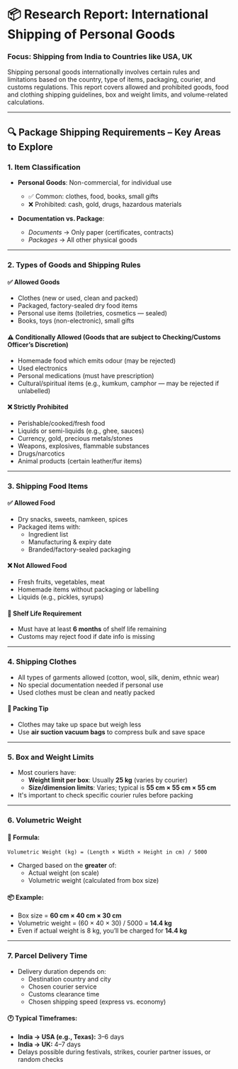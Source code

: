 
# 📦 Research Report: International Shipping of Personal Goods  
### **Focus: Shipping from India to Countries like USA, UK**

Shipping personal goods internationally involves certain rules and limitations based on the country, type of items, packaging, courier, and customs regulations. This report covers allowed and prohibited goods, food and clothing shipping guidelines, box and weight limits, and volume-related calculations.

---

## 🔍 Package Shipping Requirements – Key Areas to Explore

### 1. Item Classification

- **Personal Goods**: Non-commercial, for individual use  
  - ✅ Common: clothes, food, books, small gifts  
  - ❌ Prohibited: cash, gold, drugs, hazardous materials

- **Documentation vs. Package**:  
  - *Documents* → Only paper (certificates, contracts)  
  - *Packages* → All other physical goods

---

### 2. Types of Goods and Shipping Rules

#### ✅ Allowed Goods
- Clothes (new or used, clean and packed)
- Packaged, factory-sealed dry food items
- Personal use items (toiletries, cosmetics — sealed)
- Books, toys (non-electronic), small gifts

#### ⚠️ Conditionally Allowed (Goods that are subject to Checking/Customs Officer’s Discretion)
- Homemade food which emits odour (may be rejected)
- Used electronics
- Personal medications (must have prescription)
- Cultural/spiritual items (e.g., kumkum, camphor — may be rejected if unlabelled)

#### ❌ Strictly Prohibited
- Perishable/cooked/fresh food
- Liquids or semi-liquids (e.g., ghee, sauces)
- Currency, gold, precious metals/stones
- Weapons, explosives, flammable substances
- Drugs/narcotics
- Animal products (certain leather/fur items)

---

### 3. Shipping Food Items

#### ✅ Allowed Food
- Dry snacks, sweets, namkeen, spices
- Packaged items with:
  - Ingredient list
  - Manufacturing & expiry date
  - Branded/factory-sealed packaging

#### ❌ Not Allowed Food
- Fresh fruits, vegetables, meat
- Homemade items without packaging or labelling
- Liquids (e.g., pickles, syrups)

#### 📅 Shelf Life Requirement
- Must have at least **6 months** of shelf life remaining
- Customs may reject food if date info is missing

---

### 4. Shipping Clothes

- All types of garments allowed (cotton, wool, silk, denim, ethnic wear)
- No special documentation needed if personal use
- Used clothes must be clean and neatly packed

#### 🧳 Packing Tip
- Clothes may take up space but weigh less
- Use **air suction vacuum bags** to compress bulk and save space

---

### 5. Box and Weight Limits

- Most couriers have:
  - **Weight limit per box**: Usually **25 kg** (varies by courier)
  - **Size/dimension limits**: Varies; typical is **55 cm × 55 cm × 55 cm**
- It's important to check specific courier rules before packing

---

### 6. Volumetric Weight

#### 📐 Formula:
```
Volumetric Weight (kg) = (Length × Width × Height in cm) / 5000
```

- Charged based on the **greater** of:
  - Actual weight (on scale)
  - Volumetric weight (calculated from box size)

#### 📦 Example:
- Box size = **60 cm × 40 cm × 30 cm**  
- Volumetric weight = (60 × 40 × 30) / 5000 = **14.4 kg**  
- Even if actual weight is 8 kg, you’ll be charged for **14.4 kg**

---

### 7. Parcel Delivery Time

- Delivery duration depends on:
  - Destination country and city
  - Chosen courier service
  - Customs clearance time
  - Chosen shipping speed (express vs. economy)

#### 🕐 Typical Timeframes:
- **India → USA (e.g., Texas):** 3–6 days  
- **India → UK:** 4–7 days  
- Delays possible during festivals, strikes, courier partner issues, or random checks
